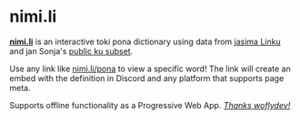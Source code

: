 # nimi.li

[**nimi.li**](https://nimi.li) is an interactive toki pona dictionary using data from [jasima Linku](https://linku.la/about/jasima/) and jan Sonja's [public ku subset](https://tokipona.org/compounds.txt).

Use any link like [nimi.li/pona](https://nimi.li/pona) to view a specific word! The link will create an embed with the definition in Discord and any platform that supports page meta.

Supports offline functionality as a Progressive Web App. _[Thanks woflydev!](https://github.com/woflydev)_
